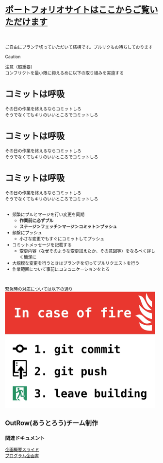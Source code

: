 # [ポートフォリオサイトはここからご覧いただけます](https://yuu61.github.io/pro2team/)<br><br>
ご自由にブランチ切っていただいて結構です。プルリクもお待ちしております

> [!CAUTION] 
> 注意（超重要）<br>コンフリクトを最小限に抑えるめに以下の取り組みを実施する
<h1>コミットは呼吸</h1>
その日の作業を終えるならコミットしろ<br>
そうでなくてもキリのいいところでコミットしろ
<h1>コミットは呼吸</h1>
その日の作業を終えるならコミットしろ<br>
そうでなくてもキリのいいところでコミットしろ
<h1>コミットは呼吸</h1>
その日の作業を終えるならコミットしろ<br>
そうでなくてもキリのいいところでコミットしろ
<br><br>

* 頻繁にプルとマージを行い変更を同期
  * **作業前に必ずプル**
  * **ステージ＞フェッチ＞マージ＞コミット＞プッシュ**
* 頻繫にプッシュ
  * 小さな変更でもすぐにコミットしてプッシュ
* コミットメッセージを記載する
  * 変更内容（なぜそのような変更加えたか、その意図等）をなるべく詳しく簡潔に
* 大規模な変更を行うときはブランチを切ってプルリクエストを行う
* 作業範囲について事前にコミュニケーションをとる
<br>


緊急時の対応については以下の通り<br>
<img src="image/in_case_of_fire.webp" alt="In case of fire" width="495" />

## OutRow(あうとろう)チーム制作

### 関連ドキュメント
[企画概要スライド](https://chat.google.com/room/AAAAIWJng-Q/PX2c0L5HeNs/PX2c0L5HeNs?cls=10)<br>
[プログラム企画書](https://docs.google.com/document/d/10bhXitljOsIJgPHLzCE6j7YDnNpv7NYCNLT1jDfKky8/edit)
